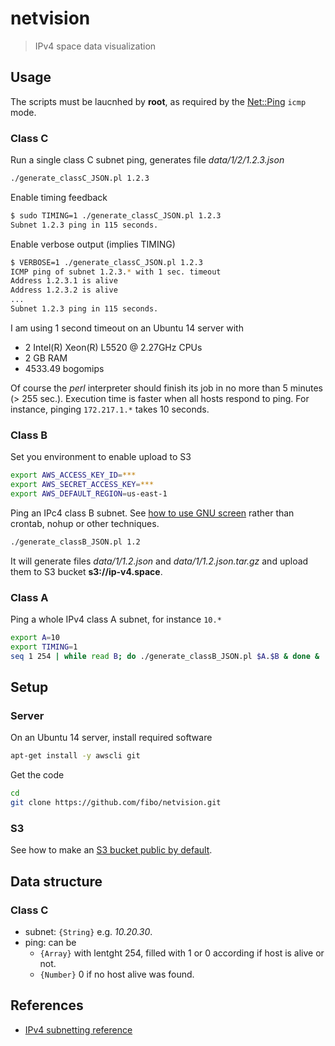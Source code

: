 # netvision

> IPv4 space data visualization

## Usage

The scripts must be laucnhed by **root**, as required by the [Net::Ping][Perl_Net_Ping] `icmp` mode.

### Class C

Run a single class C subnet ping, generates file *data/1/2/1.2.3.json*

```bash
./generate_classC_JSON.pl 1.2.3
```

Enable timing feedback

```bash
$ sudo TIMING=1 ./generate_classC_JSON.pl 1.2.3
Subnet 1.2.3 ping in 115 seconds.
```

Enable verbose output (implies TIMING)

```bash
$ VERBOSE=1 ./generate_classC_JSON.pl 1.2.3
ICMP ping of subnet 1.2.3.* with 1 sec. timeout
Address 1.2.3.1 is alive
Address 1.2.3.2 is alive
...
Subnet 1.2.3 ping in 115 seconds.
```

I am using 1 second timeout on an Ubuntu 14 server with

* 2 Intel(R) Xeon(R) L5520 @ 2.27GHz CPUs
* 2 GB RAM
* 4533.49 bogomips

Of course the *perl* interpreter should finish its job in no more than 5 minutes (> 255 sec.).
Execution time is faster when all hosts respond to ping. For instance, pinging
`172.217.1.*` takes 10 seconds.

### Class B

Set you environment to enable upload to S3

```bash
export AWS_ACCESS_KEY_ID=***
export AWS_SECRET_ACCESS_KEY=***
export AWS_DEFAULT_REGION=us-east-1
```

Ping an IPc4 class B subnet. See [how to use GNU screen][screen_how_to] rather
than crontab, nohup or other techniques.

```bash
./generate_classB_JSON.pl 1.2
```

It will generate files *data/1/1.2.json* and *data/1/1.2.json.tar.gz* and
upload them to S3 bucket **s3://ip-v4.space**.

### Class A

Ping a whole IPv4 class A subnet, for instance `10.*`

```bash
export A=10
export TIMING=1
seq 1 254 | while read B; do ./generate_classB_JSON.pl $A.$B & done &
```

## Setup

### Server

On an Ubuntu 14 server, install required software

```bash
apt-get install -y awscli git
```

Get the code

```bash
cd
git clone https://github.com/fibo/netvision.git
```

### S3

See how to make an [S3 bucket public by default][S3_public].

## Data structure

### Class C

* subnet: `{String}` e.g. *10.20.30*.
* ping: can be
  * `{Array}` with lentght 254, filled with 1 or 0 according if host is alive or not.
  * `{Number}` 0 if no host alive was found.

## References

* [IPv4 subnetting reference][IPv4_subnets]

[IPv4_subnets]: https://en.wikipedia.org/wiki/IPv4_subnetting_reference
[Perl_Net_Ping]: https://metacpan.org/pod/Net::Ping
[S3_public]: http://g14n.info/2016/04/s3-bucket-public-by-default
[screen_how_to]: http://g14n.info/2015/05/gnu-screen
